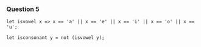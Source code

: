 ### Question 5

```
let isvowel x => x == 'a' || x == 'e' || x == 'i' || x == 'o' || x == 'u';

let isconsonant y = not (isvowel y);
```

